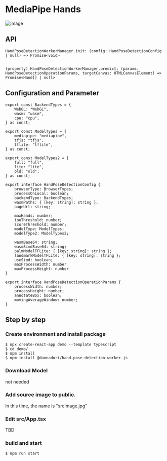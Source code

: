# MediaPipe Hands

![image](https://user-images.githubusercontent.com/48346627/164013853-e05547f6-f0a3-4477-9b29-06f19b23c88f.png)

## API

```
HandPoseDetectionWorkerManager.init: (config: HandPoseDetectionConfig | null) => Promise<void>


(property) HandPoseDetectionWorkerManager.predict: (params: HandPoseDetectionOperationParams, targetCanvas: HTMLCanvasElement) => Promise<Hand[] | null>

```

## Configuration and Parameter

```
export const BackendTypes = {
    WebGL: "WebGL",
    wasm: "wasm",
    cpu: "cpu",
} as const;

export const ModelTypes = {
    mediapipe: "mediapipe",
    tfjs: "tfjs",
    tflite: "tflite",
} as const;

export const ModelTypes2 = {
    full: "full",
    lite: "lite",
    old: "old",
} as const;

export interface HandPoseDetectionConfig {
    browserType: BrowserTypes;
    processOnLocal: boolean;
    backendType: BackendTypes;
    wasmPaths: { [key: string]: string };
    pageUrl: string;

    maxHands: number;
    iouThreshold: number;
    scoreThreshold: number;
    modelType: ModelTypes;
    modelType2: ModelTypes2;

    wasmBase64: string;
    wasmSimdBase64: string;
    palmModelTFLite: { [key: string]: string };
    landmarkModelTFLite: { [key: string]: string };
    useSimd: boolean;
    maxProcessWidth: number
    maxProcessHeight: number
}

export interface HandPoseDetectionOperationParams {
    processWidth: number;
    processHeight: number;
    annotateBox: boolean;
    movingAverageWindow: number;
}
```

## Step by step

### Create environment and install package

```
$ npx create-react-app demo --template typescript
$ cd demo/
$ npm install
$ npm install @dannadori/hand-pose-detection-worker-js
```

### Download Model

not needed

### Add source image to public.

In this time, the name is "srcImage.jpg"

### Edit src/App.tsx

TBD

### build and start

```
$ npm run start
```
